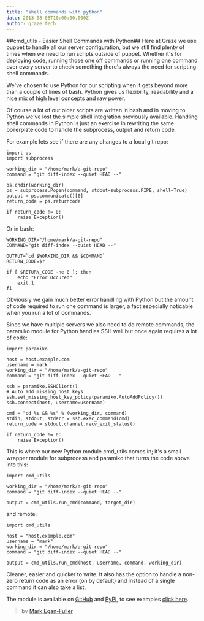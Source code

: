 ```yaml
---
title: "shell commands with python"
date: 2013-08-08T10:00:00.000Z
author: graze tech
---
```


##cmd_utils - Easier Shell Commands with Python##
Here at Graze we use puppet to handle all our server configuration, but we still find plenty of times when we need to run scripts outside of puppet. Whether it's for deploying code, running those one off commands or running one command over every server to check something there's always the need for scripting shell commands.

We've chosen to use Python for our scripting when it gets beyond more than a couple of lines of bash. Python gives us flexibility, readability and a nice mix of high level concepts and raw power.

Of course a lot of our older scripts are written in bash and in moving to Python we've lost the simple shell integration previously available. Handling shell commands in Python is just an exercise in rewriting the same boilerplate code to handle the subprocess, output and return code.

For example lets see if there are any changes to a local git repo:

<?prettify?>
    import os
    import subprocess

    working_dir = "/home/mark/a-git-repo"
    command = "git diff-index --quiet HEAD --"

    os.chdir(working_dir)
    ps = subprocess.Popen(command, stdout=subprocess.PIPE, shell=True)
    output = ps.communicate()[0]
    return_code = ps.returncode

    if return_code != 0:
        raise Exception()



Or in bash:

<?prettify?>
    WORKING_DIR="/home/mark/a-git-repo"
    COMMAND="git diff-index --quiet HEAD --"

    OUTPUT=`cd $WORKING_DIR && $COMMAND`
    RETURN_CODE=$?

    if [ $RETURN_CODE -ne 0 ]; then
        echo "Error Occured"
        exit 1
    fi

Obviously we gain much better error handling with Python but the amount of code required to run one command is larger, a fact especially noticable when you run a lot of commands.

Since we have multiple servers we also need to do remote commands, the paramiko module for Python handles SSH well but once again requires a lot of code:

<?prettify?>
    import paramiko

    host = host.example.com
    username = mark
    working_dir = "/home/mark/a-git-repo"
    command = "git diff-index --quiet HEAD --"

    ssh = paramiko.SSHClient()
    # Auto add missing host keys
    ssh.set_missing_host_key_policy(paramiko.AutoAddPolicy())
    ssh.connect(host, username=username)

    cmd = "cd %s && %s" % (working_dir, command)
    stdin, stdout, stderr = ssh.exec_command(cmd)
    return_code = stdout.channel.recv_exit_status()

    if return_code != 0:
        raise Exception()

This is where our new Python module cmd_utils comes in; it's a small wrapper module for subprocess and paramiko that turns the code above into this:

<?prettify?>
    import cmd_utils

    working_dir = "/home/mark/a-git-repo"
    command = "git diff-index --quiet HEAD --"

    output = cmd_utils.run_cmd(command, target_dir)


and remote:

<?prettify?>
    import cmd_utils

    host = "host.example.com"
    username = "mark"
    working_dir = "/home/mark/a-git-repo"
    command = "git diff-index --quiet HEAD --"

    output = cmd_utils.run_cmd(host, username, command, working_dir)



Cleaner, easier and quicker to write. It also has the option to handle a non-zero return code as an error (on by default) and instead of a single command it can also take a list.

The module is available on [GitHub] and [PyPI], to see examples [click here].

<!-- Links -->
[github]:https://github.com/graze/pycmd-utils
[pypi]:https://pypi.python.org/pypi/cmd_utils
[click here]:https://github.com/graze/pycmd-utils/blob/master/examples.py

> by [Mark Egan-Fuller](https://github.com/markeganfuller)